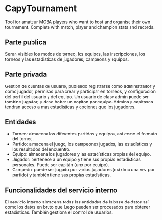 # CapyTournament
Tool for amateur MOBA players who want to host and organise their own tournament. 
Complete with match, player and champion stats and records.

## Parte publica ##
Seran visibles los modos de torneo, los equipos, las inscripciones, los torneos y las estadisticas de jugadores, campeons y equipos.

## Parte privada ##
Gestion de cuentas de usuario, pudiendo registrarse como administrador y como jugador, permisos para crear y participar en torneos, y configuracion del perfil del usuario y del equipo. Un usuario de clase admin puede ser tambine jugador, y debe haber un capitan por equipo. Admins y capitanes tendran acceso a mas estadisticas y opciones que los jugadores.

## Entidades ##
- Torneo: almacena los diferentes partidos y equipos, así como el formato del torneo.
- Partido: almacena el juego, los campeones jugados, las estadísticas y los resultados del encuentro.
- Equipo: almacena los jugadores y las estadísticas propias del equipo.
- Jugador: pertenece a un equipo y tiene sus propias estadísticas personales. Puede ser capitán (uno por equipo).
- Campeón: puede ser jugado por varios jugadores (máximo una vez por partido) y también tiene sus propias estadísticas.

## Funcionalidades del servicio interno ##
El servicio interno almacena todas las entidades de la base de datos así como los datos en bruto que luego pueden ser procesados para obtener estadísticas. También gestiona el control de usuarios.
